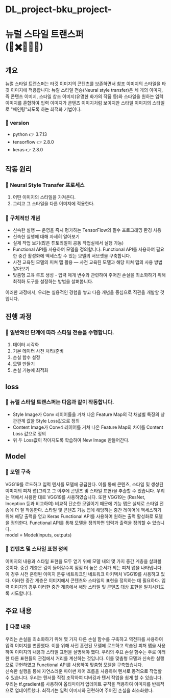 # DL_project-bku_project-

# 뉴럴 스타일 트랜스퍼<br>(🌆✖️🌉🔜🌃)
## 개요
뉴럴 스타일 트랜스퍼는 타깃 이미지의 콘텐츠를 보존하면서 참조 이미지의 스타일을 타깃 이미지에 적용합니다:
뉴럴 스타일 전송(Neural style transfer)은 세 개의 이미지, 즉 콘텐츠 이미지, 스타일 참조 이미지(유명한 화가의 작품 등)와 스타일을 원하는 입력 이미지를 혼합하여 입력 이미지가 콘텐츠 이미지처럼 보이지만 스타일 이미지의 스타일로 "페인팅"되도록 하는 최적화 기법이다.
### 🔷 version
- python 👉 3.7.13
- tensorflow 👉 2.8.0
- keras 👉 2.8.0

## 작동 원리
### 🔷 Neural Style Transfer 프로세스
1. 어떤 이미지의 스타일을 가져온다.<br>
2. 그리고 그 스타일을 다른 이미지에 적용한다.

### 🔷 구체적인 개념
- 신속한 실행 — 운영을 즉시 평가하는 TensorFlow의 필수 프로그래밍 환경 사용
- 신속한 실행에 대해 자세히 알아보기
- 실제 작업 보기(많은 튜토리얼이 공동 작업실에서 실행 가능)
- Functional API를 사용하여 모델을 정의합니다. Functional API를 사용하여 필요한 중간 활성화에 액세스할 수 있는 모델의 서브셋을 구축합니다.
- 사전 교육된 모델의 피쳐 맵 활용 — 사전 교육된 모델과 해당 피쳐 맵의 사용 방법 알아보기
- 맞춤형 교육 루프 생성 - 입력 매개 변수와 관련하여 주어진 손실을 최소화하기 위해 최적화 도구를 설정하는 방법을 살펴봅니다.<br>

이러한 과정에서, 우리는 실용적인 경험을 쌓고 다음 개념을 중심으로 직관을 개발할 것입니다.

## 진행 과정
### 🔷 일반적인 단계에 따라 스타일 전송을 수행합니다.
1. 데이터 시각화
2. 기본 데이터 사전 처리/준비
3. 손실 함수 설정
4. 모델 만들기
5. 손실 기능에 최적화

## loss
### 🔷 뉴럴 스타일 트랜스퍼는 다음과 같이 작동합니다.
- Style Image가 Conv 레이어들을 거쳐 나온 Feature Map의 각 채널별 특징의 상관관계 값을 Style Loss값으로 정의
- Content Image가 Conv4 레이어를 거쳐 나온 Feature Map의 차이를 Content Loss 값으로 정의
- 위 두 Loss값이 작아지도록 학습하여 New Image 만들어간다.

## Model
### 🔷 모델 구축
VGG19를 로드하고 입력 텐서를 모델에 공급한다. 이를 통해 콘텐츠, 스타일 및 생성된 이미지의 피쳐 맵(그리고 그 이후에 콘텐츠 및 스타일 표현)을 추출할 수 있습니다.
우리는 책에서 사용한 대로 VGG19를 사용하였습니다. 또한 VGG19는 (ResNet, Inception 등과 비교하여) 비교적 단순한 모델이기 때문에 기능 맵은 실제로 스타일 전송에 더 잘 작동한다.
스타일 및 콘텐츠 기능 맵에 해당하는 중간 레이어에 액세스하기 위해 해당 출력을 얻고 Keras Functional API를 사용하여 원하는 출력 활성화로 모델을 정의한다.
Functional API를 통해 모델을 정의하면 입력과 출력을 정의할 수 있습니다.<br>
model = Model(inputs, outputs)

### 🔷 컨텐츠 및 스타일 표현 정의
이미지의 내용과 스타일 표현을 모두 얻기 위해 모델 내의 몇 가지 중간 계층을 살펴볼 것이다. 
중간 계층은 깊이 들어갈수록 점점 더 높은 순서가 되는 피쳐 맵을 나타냅니다. 
이 경우 사전 훈련된 이미지 분류 네트워크인 네트워크 아키텍처 VGG19를 사용하고 있다. 
이러한 중간 계층은 이미지에서 콘텐츠와 스타일의 표현을 정의하는 데 필요하다. 
입력 이미지의 경우 이러한 중간 계층에서 해당 스타일 및 콘텐츠 대상 표현을 일치시키도록 시도합니다.

## 주요 내용
### 🔷 다룬 내용
우리는 손실을 최소화하기 위해 몇 가지 다른 손실 함수를 구축하고 역전파를 사용하여 입력 이미지를 변환했다.
이를 위해 사전 훈련된 모델에 로드하고 학습된 피쳐 맵을 사용하여 이미지의 내용과 스타일 표현을 설명해야 했다.
우리의 주요 손실 함수는 주로 이러한 다른 표현들의 관점에서 거리를 계산하는 것입니다.
이를 맞춤형 모델과 신속한 실행으로 구현하였고 Functional API를 사용하여 맞춤형 모델을 구축했습니다.<br>
신속한 실행을 통해 자연스러운 파이썬 제어 흐름을 사용하여 텐서로 동적으로 작업할 수 있습니다.
우리는 텐서를 직접 조작하여 디버깅과 텐서 작업을 쉽게 할 수 있습니다.
우리는 tf.gradient를 사용하여 옵티마이저 업데이트 규칙을 적용하여 이미지를 반복적으로 업데이트했다. 최적기는 입력 이미지와 관련하여 주어진 손실을 최소화했다.
